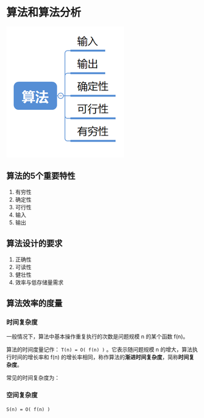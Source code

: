 # 算法和算法分析

<img src="./images/1.png" >

## 算法的5个重要特性

1. 有穷性
2. 确定性
3. 可行性
4. 输入
5. 输出

## 算法设计的要求

1. 正确性
2. 可读性
3. 健壮性
4. 效率与低存储量需求

## 算法效率的度量

### 时间复杂度

一般情况下，算法中基本操作重复执行的次数是问题规模 n 的某个函数 f(n)。

算法的时间度量记作： ```T(n) = O( f(n) )``` 。它表示随问题规模 n 的增大，算法执行时间的增长率和 f(n) 的增长率相同，称作算法的**渐进时间复杂度**，简称**时间复杂度**。

常见的时间复杂度为：

### 空间复杂度

```S(n) = O( f(n) )```

